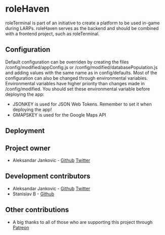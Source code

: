 # roleHaven

roleTerminal is part of an initiative to create a platform to be used in-game during LARPs. roleHaven serves as the backend and should be combined with a frontend project, such as roleTerminal.

## Configuration

Default configuration can be overriden by creating the files /config/modified/appConfig.js or /config/modified/databasePopulation.js and adding values with the same name as in config/defaults.
Most of the configuration can also be changed through environmental variables. Environmental variables have higher priority than changes made in /config/modified.
You should set these environmental variable before deploying the app:
* JSONKEY is used for JSON Web Tokens. Remember to set it when deploying the app!
* GMAPSKEY is used for the Google Maps API

## Deployment

## Project owner

* Aleksandar Jankovic - [Github](https://github.com/yxeri) [Twitter](https://twitter.com/yxeri)

## Development contributors

* Aleksandar Jankovic - [Github](https://github.com/yxeri) [Twitter](https://twitter.com/yxeri)
* Stanislav B - [Github](https://github.com/stanislavb)

## Other contributions

* A big thanks to all of those who are supporting this project through [Patreon](http://patreon.com/yxeri)
